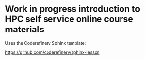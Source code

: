 # Work in progress introduction to HPC self service online course materials

Uses the Coderefinery Sphinx template:

https://github.com/coderefinery/sphinx-lesson

